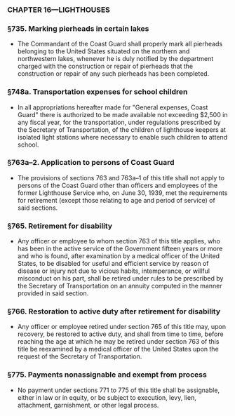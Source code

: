 ### **CHAPTER 16—LIGHTHOUSES**

### §735. Marking pierheads in certain lakes
* The Commandant of the Coast Guard shall properly mark all pierheads belonging to the United States situated on the northern and northwestern lakes, whenever he is duly notified by the department charged with the construction or repair of pierheads that the construction or repair of any such pierheads has been completed.

### §748a. Transportation expenses for school children
* In all appropriations hereafter made for "General expenses, Coast Guard" there is authorized to be made available not exceeding $2,500 in any fiscal year, for the transportation, under regulations prescribed by the Secretary of Transportation, of the children of lighthouse keepers at isolated light stations where necessary to enable such children to attend school.

### §763a–2. Application to persons of Coast Guard
* The provisions of sections 763 and 763a–1 of this title shall not apply to persons of the Coast Guard other than officers and employees of the former Lighthouse Service who, on June 30, 1939, met the requirements for retirement (except those relating to age and period of service) of said sections.

### §765. Retirement for disability
* Any officer or employee to whom section 763 of this title applies, who has been in the active service of the Government fifteen years or more and who is found, after examination by a medical officer of the United States, to be disabled for useful and efficient service by reason of disease or injury not due to vicious habits, intemperance, or willful misconduct on his part, shall be retired under rules to be prescribed by the Secretary of Transportation on an annuity computed in the manner provided in said section.

### §766. Restoration to active duty after retirement for disability
* Any officer or employee retired under section 765 of this title may, upon recovery, be restored to active duty, and shall from time to time, before reaching the age at which he may be retired under section 763 of this title be reexamined by a medical officer of the United States upon the request of the Secretary of Transportation.

### §775. Payments nonassignable and exempt from process
* No payment under sections 771 to 775 of this title shall be assignable, either in law or in equity, or be subject to execution, levy, lien, attachment, garnishment, or other legal process.